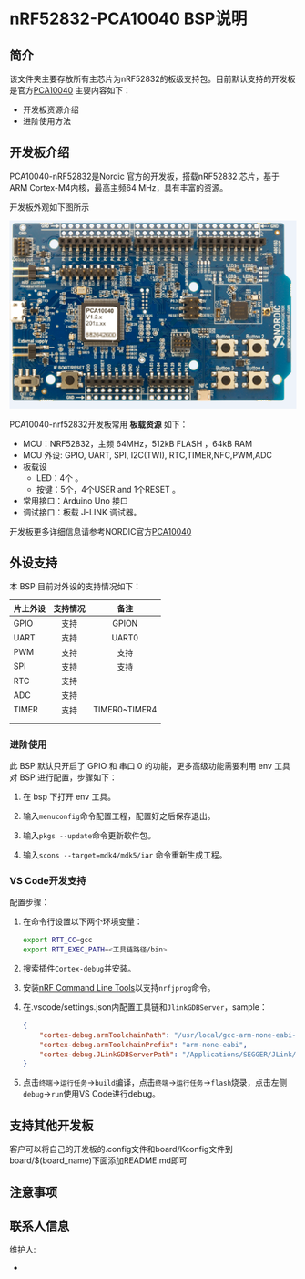 # nRF52832-PCA10040 BSP说明

## 简介

该文件夹主要存放所有主芯片为nRF52832的板级支持包。目前默认支持的开发板是官方[PCA10040](https://www.nordicsemi.com/Software-and-tools/Development-Kits/nRF52-DK)
主要内容如下：

- 开发板资源介绍
- 进阶使用方法

## 开发板介绍

PCA10040-nRF52832是Nordic 官方的开发板，搭载nRF52832 芯片，基于ARM Cortex-M4内核，最高主频64 MHz，具有丰富的资源。

开发板外观如下图所示

![](../docs/images/nrf52832.png)

PCA10040-nrf52832开发板常用 **板载资源** 如下：

- MCU：NRF52832，主频 64MHz，512kB FLASH ，64kB RAM
- MCU 外设: GPIO, UART, SPI, I2C(TWI), RTC,TIMER,NFC,PWM,ADC
- 板载设
  - LED：4个 。
  - 按键：5个，4个USER and 1个RESET 。
- 常用接口：Arduino Uno 接口
- 调试接口：板载 J-LINK 调试器。

开发板更多详细信息请参考NORDIC官方[PCA10040](https://www.nordicsemi.com/Software-and-tools/Development-Kits/nRF52-DK)



## 外设支持

本 BSP 目前对外设的支持情况如下：

| **片上外设** | **支持情况** |   **备注**    |
| :----------- | :----------: | :-----------: |
| GPIO         |     支持     |     GPION     |
| UART         |     支持     |     UART0     |
| PWM          |     支持     |     支持      |
| SPI          |     支持     |     支持      |
| RTC          |     支持     |               |
| ADC          |     支持     |               |
| TIMER        |     支持     | TIMER0~TIMER4 |
|              |              |               |
|              |              |               |



### 进阶使用

此 BSP 默认只开启了 GPIO 和 串口 0 的功能，更多高级功能需要利用 env 工具对 BSP 进行配置，步骤如下：

1. 在 bsp 下打开 env 工具。

2. 输入`menuconfig`命令配置工程，配置好之后保存退出。

3. 输入`pkgs --update`命令更新软件包。

4. 输入`scons --target=mdk4/mdk5/iar` 命令重新生成工程。


### VS Code开发支持

配置步骤：

1. 在命令行设置以下两个环境变量：

    ```bash
    export RTT_CC=gcc
    export RTT_EXEC_PATH=<工具链路径/bin>
    ```

2. 搜索插件`Cortex-debug`并安装。
3. 安装[nRF Command Line Tools](https://www.nordicsemi.com/Software-and-tools/Development-Tools/nRF-Command-Line-Tools)以支持`nrfjprog`命令。
4. 在.vscode/settings.json内配置工具链和`JlinkGDBServer`，sample：

    ```json
    {
        "cortex-debug.armToolchainPath": "/usr/local/gcc-arm-none-eabi-9-2019-q4-major/bin/",
        "cortex-debug.armToolchainPrefix": "arm-none-eabi",
        "cortex-debug.JLinkGDBServerPath": "/Applications/SEGGER/JLink/JLinkGDBServer"
    }
    ```

5. 点击`终端`->`运行任务`->`build`编译，点击`终端`->`运行任务`->`flash`烧录，点击左侧`debug`->`run`使用VS Code进行debug。

## 支持其他开发板

客户可以将自己的开发板的.config文件和board/Kconfig文件到board/$(board_name)下面添加README.md即可

## 注意事项

## 联系人信息

维护人:

-  